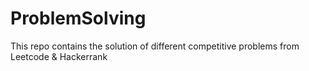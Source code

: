 # ProblemSolving
This repo contains the solution of different competitive problems from Leetcode &amp; Hackerrank
